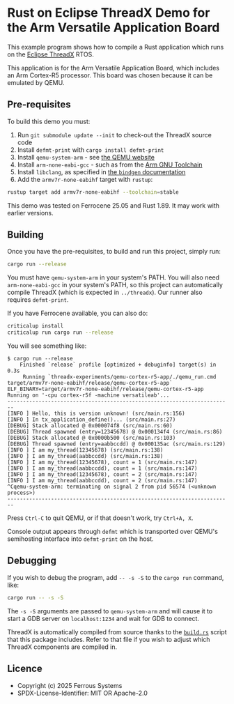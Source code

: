 # Rust on Eclipse ThreadX Demo for the Arm Versatile Application Board

This example program shows how to compile a Rust application which runs on the [Eclipse
ThreadX](https://projects.eclipse.org/projects/iot.threadx) RTOS.

This application is for the Arm Versatile Application Board, which includes an
Arm Cortex-R5 processor. This board was chosen because it can be emulated by
QEMU.

## Pre-requisites

To build this demo you must:

1. Run `git submodule update --init` to check-out the ThreadX source code
2. Install `defmt-print` with `cargo install defmt-print`
3. Install `qemu-system-arm` - see [the QEMU website](https://www.qemu.org/download/)
4. Install `arm-none-eabi-gcc` - such as from the [Arm GNU Toolchain](https://developer.arm.com/Tools%20and%20Software/GNU%20Toolchain)
5. Install `libclang`, as specified in [the `bindgen` documentation](https://rust-lang.github.io/rust-bindgen/requirements.html)
6. Add the `armv7r-none-eabihf` target with `rustup`:

  ```bash
  rustup target add armv7r-none-eabihf --toolchain=stable
  ```

This demo was tested on Ferrocene 25.05 and Rust 1.89. It may work with earlier versions.

## Building

Once you have the pre-requisites, to build and run this project, simply run:

```bash
cargo run --release
```

You must have `qemu-system-arm` in your system's PATH. You will also need
`arm-none-eabi-gcc` in your system's PATH, so this project can automatically
compile ThreadX (which is expected in `../threadx`). Our runner also requires `defmt-print`.

If you have Ferrocene available, you can also do:

```bash
criticalup install
criticalup run cargo run --release
```

You will see something like:

```console
$ cargo run --release
    Finished `release` profile [optimized + debuginfo] target(s) in 0.3s
     Running `threadx-experiments/qemu-cortex-r5-app/./qemu_run.cmd target/armv7r-none-eabihf/release/qemu-cortex-r5-app`
ELF_BINARY=target/armv7r-none-eabihf/release/qemu-cortex-r5-app
Running on '-cpu cortex-r5f -machine versatileab'...
------------------------------------------------------------------------
[INFO ] Hello, this is version unknown! (src/main.rs:156)
[INFO ] In tx_application_define()... (src/main.rs:27)
[DEBUG] Stack allocated @ 0x000074f8 (src/main.rs:60)
[DEBUG] Thread spawned (entry=12345678) @ 0x000134f4 (src/main.rs:86)
[DEBUG] Stack allocated @ 0x0000b500 (src/main.rs:103)
[DEBUG] Thread spawned (entry=aabbccdd) @ 0x000135ac (src/main.rs:129)
[INFO ] I am my_thread(12345678) (src/main.rs:138)
[INFO ] I am my_thread(aabbccdd) (src/main.rs:138)
[INFO ] I am my_thread(12345678), count = 1 (src/main.rs:147)
[INFO ] I am my_thread(aabbccdd), count = 1 (src/main.rs:147)
[INFO ] I am my_thread(12345678), count = 2 (src/main.rs:147)
[INFO ] I am my_thread(aabbccdd), count = 2 (src/main.rs:147)
^Cqemu-system-arm: terminating on signal 2 from pid 56574 (<unknown process>)
------------------------------------------------------------------------
```

Press `Ctrl-C` to quit QEMU, or if that doesn't work, try `Ctrl+A, X`.

Console output appears through `defmt` which is transported over QEMU's
semihosting interface into `defmt-print` on the host.

## Debugging

If you wish to debug the program, add `-- -s -S` to the `cargo run` command, like:

```bash
cargo run -- -s -S
```

The `-s -S` arguments are passed to `qemu-system-arm` and will cause it to
start a GDB server on `localhost:1234` and wait for GDB to connect.

ThreadX is automatically compiled from source thanks to the
[`build.rs`](./build.rs) script that this package includes. Refer to that file
if you wish to adjust which ThreadX components are compiled in.

## Licence

* Copyright (c) 2025 Ferrous Systems
* SPDX-License-Identifier: MIT OR Apache-2.0
